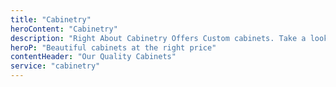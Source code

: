 ```yaml
---
title: "Cabinetry"
heroContent: "Cabinetry"
description: "Right About Cabinetry Offers Custom cabinets. Take a look at our portfolio of Cabinets"
heroP: "Beautiful cabinets at the right price"
contentHeader: "Our Quality Cabinets"
service: "cabinetry"
---
```



